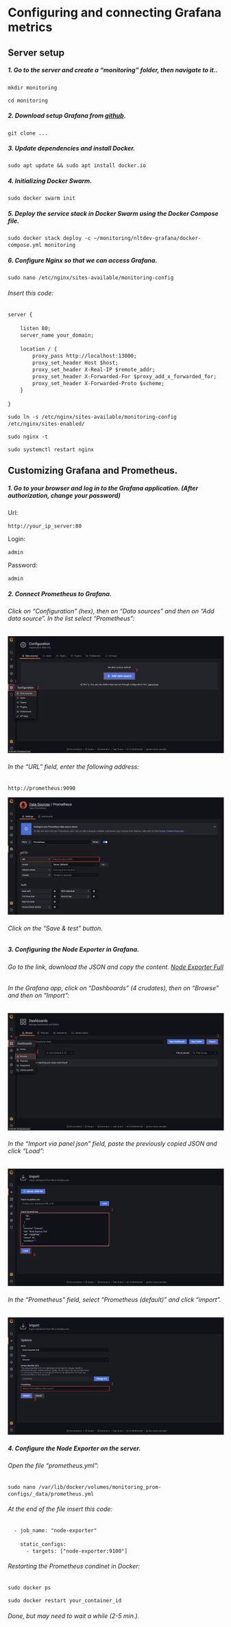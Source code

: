 # Configuring and connecting Grafana metrics

## Server setup

##### 1. Go to the server and create a “monitoring” folder, then navigate to it..
```
mkdir monitoring
```
```
cd monitoring
```

##### 2. Download setup Grafana from [github](https://github.com/NLTDevelop/nltdev-grafana).
```
git clone ...
```


##### 3. Update dependencies and install Docker.
```
sudo apt update && sudo apt install docker.io
```


##### 4. Initializing Docker Swarm.
```
sudo docker swarm init
```


##### 5. Deploy the service stack in Docker Swarm using the Docker Compose file.
```
sudo docker stack deploy -c ~/monitoring/nltdev-grafana/docker-compose.yml monitoring
```


##### 6. Configure Nginx so that we can access Grafana.
```
sudo nano /etc/nginx/sites-available/monitoring-config
```

###### Insert this code:
```
server {

    listen 80;
    server_name your_domain;

    location / {
        proxy_pass http://localhost:13000;
        proxy_set_header Host $host;
        proxy_set_header X-Real-IP $remote_addr;
        proxy_set_header X-Forwarded-For $proxy_add_x_forwarded_for;
        proxy_set_header X-Forwarded-Proto $scheme;
    }

}
```
```
sudo ln -s /etc/nginx/sites-available/monitoring-config /etc/nginx/sites-enabled/
```
```
sudo nginx -t
```
```
sudo systemctl restart nginx
```



## Customizing Grafana and Prometheus.


##### 1. Go to your browser and log in to the Grafana application. (After authorization, change your password)
Url:
```
http://your_ip_server:80
```
Login:
```
admin
```
Password:
```
admin
```


##### 2. Connect Prometheus to Grafana.

###### Click on “Configuration” (hex), then on “Data sources” and then on “Add data source”. In the list select “Prometheus”:
![](../assets/grafana_screen_1.png)

###### In the “URL” field, enter the following address:
```
http://prometheus:9090
```
![](../assets/grafana_screen_2.png)

###### Click on the “Save & test” button.


##### 3. Configuring the Node Exporter in Grafana.

###### Go to the link, download the JSON and copy the content. [Node Exporter Full](https://grafana.com/grafana/dashboards/1860-node-exporter-full/)

###### In the Grafana app, click on “Dashboards” (4 crudates), then on “Browse” and then on “Import”:
![](../assets/grafana_screen_3.png)

###### In the “Import via panel json” field, paste the previously copied JSON and click “Load”:
![](../assets/grafana_screen_4.png)

###### In the “Prometheus” field, select “Prometheus (default)” and click “import”.
![](../assets/grafana_screen_5.png)


##### 4. Configure the Node Exporter on the server.

###### Open the file “prometheus.yml”:
```
sudo nano /var/lib/docker/volumes/monitoring_prom-configs/_data/prometheus.yml
```

###### At the end of the file insert this code:
```
  - job_name: "node-exporter"

    static_configs:
      - targets: ["node-exporter:9100"]
```

###### Restarting the Prometheus condinet in Docker:
```
sudo docker ps
```
```
sudo docker restart your_container_id
```

###### Done, but may need to wait a while (2-5 min.).
